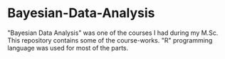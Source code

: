 # Bayesian-Data-Analysis
"Bayesian Data Analysis" was one of the courses I had during my M.Sc. This repository contains some of the course-works. "R" programming language  was used for most of the parts. 

